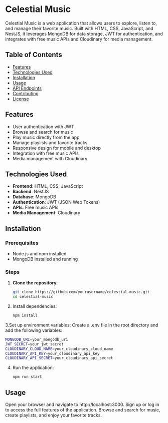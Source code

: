 # Celestial Music

Celestial Music is a web application that allows users to explore, listen to, and manage their favorite music. Built with HTML, CSS, JavaScript, and NestJS, it leverages MongoDB for data storage, JWT for authentication, and integrates with free music APIs and Cloudinary for media management.

## Table of Contents

- [Features](#features)
- [Technologies Used](#technologies-used)
- [Installation](#installation)
- [Usage](#usage)
- [API Endpoints](#api-endpoints)
- [Contributing](#contributing)
- [License](#license)

## Features

- User authentication with JWT
- Browse and search for music
- Play music directly from the app
- Manage playlists and favorite tracks
- Responsive design for mobile and desktop
- Integration with free music APIs
- Media management with Cloudinary

## Technologies Used

- **Frontend**: HTML, CSS, JavaScript
- **Backend**: NestJS
- **Database**: MongoDB
- **Authentication**: JWT (JSON Web Tokens)
- **APIs**: Free music APIs
- **Media Management**: Cloudinary

## Installation

### Prerequisites

- Node.js and npm installed
- MongoDB installed and running

### Steps

1. **Clone the repository**:
   ```sh
   git clone https://github.com/yourusername/celestial-music.git
   cd celestial-music
   ```
2. Install dependencies:
      ```sh
   npm install
   ```
3.Set up environment variables: Create a .env file in the root directory and add the following variables:
  ```sh
  MONGODB_URI=your_mongodb_uri
  JWT_SECRET=your_jwt_secret
  CLOUDINARY_CLOUD_NAME=your_cloudinary_cloud_name
  CLOUDINARY_API_KEY=your_cloudinary_api_key
  CLOUDINARY_API_SECRET=your_cloudinary_api_secret
  ```
4. Run the application:
   ```sh
   npm run start
## Usage
  Open your browser and navigate to http://localhost:3000.
  Sign up or log in to access the full features of the application.
  Browse and search for music, create playlists, and enjoy your favorite tracks.



